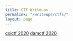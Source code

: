 ```yaml
---
title: CTF Writeups
permalink: "/writeups/ctfs/"
layout: page
---
```


[csictf 2020](/writeups/ctfs/csictf/)
[damctf 2020](/writeups/ctfs/damctf/)
